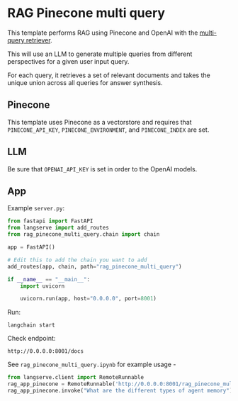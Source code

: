 #  RAG Pinecone multi query

This template performs RAG using Pinecone and OpenAI with the [multi-query retriever](https://python.langchain.com/docs/modules/data_connection/retrievers/MultiQueryRetriever).

This will use an LLM to generate multiple queries from different perspectives for a given user input query. 

For each query, it retrieves a set of relevant documents and takes the unique union across all queries for answer synthesis.

##  Pinecone

This template uses Pinecone as a vectorstore and requires that `PINECONE_API_KEY`, `PINECONE_ENVIRONMENT`, and `PINECONE_INDEX` are set.

##  LLM

Be sure that `OPENAI_API_KEY` is set in order to the OpenAI models.

## App

Example `server.py`:
```python
from fastapi import FastAPI
from langserve import add_routes
from rag_pinecone_multi_query.chain import chain

app = FastAPI()

# Edit this to add the chain you want to add
add_routes(app, chain, path="rag_pinecone_multi_query")

if __name__ == "__main__":
    import uvicorn

    uvicorn.run(app, host="0.0.0.0", port=8001)
```

Run:
```shell
langchain start
```

Check endpoint:
```shell
http://0.0.0.0:8001/docs
```

See `rag_pinecone_multi_query.ipynb` for example usage - 
```python
from langserve.client import RemoteRunnable
rag_app_pinecone = RemoteRunnable('http://0.0.0.0:8001/rag_pinecone_multi_query')
rag_app_pinecone.invoke("What are the different types of agent memory")
```